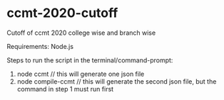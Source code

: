 # ccmt-2020-cutoff
Cutoff of ccmt 2020 college wise and branch wise

Requirements:
  Node.js 

Steps to run the script in the terminal/command-prompt:
  1. node ccmt
    // this will generate one json file
  2. node compile-ccmt
    // this will generate the second json file, but the command in step 1 must run first
